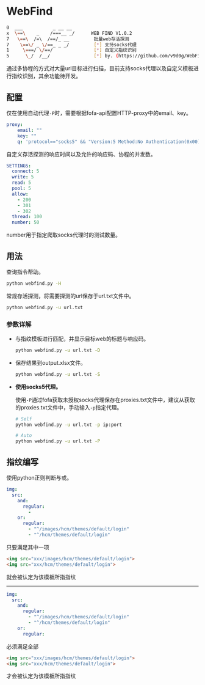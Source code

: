 # WebFind

```sh
0  ___           _ __ __                
x  \==\    _    /===__ _/      WEB FIND V1.0.2
7   \==\  /=\  /==/_ __        	批量web存活探测
7    \==\/ _ \/==_ _ _/        	[*] 支持socks代理
1     \===/ \/==/              	[*] 自定义指纹识别
5      \_/  /__/               	[*] by. (https://github.com/v9d0g/WebFind)
```

通过多协程的方式对大量url目标进行扫描，目前支持socks代理以及自定义模板进行指纹识别，其余功能待开发。

## 配置

仅在使用自动代理`-P`时，需要根据fofa-api配置HTTP-proxy中的email、key。

```yaml
proxy:
    email: ""
    key: ""
    q: 'protocol=="socks5" && "Version:5 Method:No Authentication(0x00)" && country="CN"'
```

自定义存活探测的响应时间以及允许的响应码、协程的并发数。

```yaml
SETTINGS:
  connect: 5
  write: 5
  read: 5
  pool: 5
  allow:
    - 200
    - 301
    - 302
  thread: 100
  number: 50
```

number用于指定爬取socks代理时的测试数量。

## 用法

查询指令帮助。

```sh
python webfind.py -H
```

常规存活探测，将需要探测的url保存于url.txt文件中。

```sh
python webfind.py -u url.txt
```

### 参数详解

- 与指纹模板进行匹配，并显示目标web的标题与响应码。

  ```sh
  python webfind.py -u url.txt -D
  ```

- 保存结果到output.xlsx文件。

  ```sh
  python webfind.py -u url.txt -S
  ```

- **使用socks5代理。**

  使用`-P`通过fofa获取未授权socks代理保存在proxies.txt文件中，建议从获取的proxies.txt文件中，手动输入`-p`指定代理。

  ```sh
  # Self
  python webfind.py -u url.txt -p ip:port
  
  # Auto
  python webfind.py -u url.txt -P
  ```

## 指纹编写

使用python正则判断与或。

```yaml
img:
  src:
    and:
      regular:
        -
    or:
      regular:
        - "^/images/hcm/themes/default/login"
        - "^/hcm/themes/default/login"
```

只要满足其中一项

```html
<img src="xxx/images/hcm/themes/default/login">
<img src="xxx/hcm/themes/default/login">
```

就会被认定为该模板所指指纹

------


```yaml
img:
  src:
    and:
      regular:
        - "^/images/hcm/themes/default/login"
        - "^/hcm/themes/default/login"
    or:
      regular:
```

必须满足全部

```html
<img src="xxx/images/hcm/themes/default/login">
<img src="xxx/hcm/themes/default/login">
```

才会被认定为该模板所指指纹
